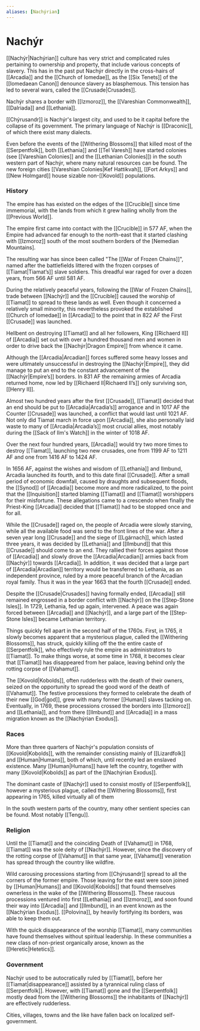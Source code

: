 ```yaml
---
aliases: [Nachýrian]
---
```

# Nachýr
[[Nachýr|Nachýrian]] culture has very strict and complicated rules pertaining to ownership and property, that include various concepts of slavery. This has in the past put Nachýr directly in the cross-hairs of [[Arcadia]] and the [[Church of Iomedae]], as the [[Six Tenets]] of the [[Iomedaean Canon]] denounce slavery as blasphemous. This tension has led to several wars, called the [[Crusade|Crusades]].

Nachýr shares a border with [[Izmoroz]], the [[Vareshian Commonwealth]], [[Dalriada]] and [[Lethania]].

[[Chýrusandr]] is Nachýr's largest city, and used to be it capital before the collapse of its government. The primary language of Nachýr is [[Draconic]], of which there exist many dialects.

Even before the events of the [[Withering Blossoms]] that killed most of the [[Serpentfolk]], both [[Lethania]] and [[Tel Varesh]] have started colonies (see [[Vareshian Colonies]] and the [[Lethanian Colonies]]) in the south western part of Nachýr, where many natural resources can be found. The new foreign cities [[Vareshian Colonies|Kef Hattikvah]], [[Fort Arkys]] and [[New Holmgard]] house sizable non-[[Kovold]] populations.

### History
The empire has has existed on the edges of the [[Crucible]] since time immemorial, with the lands from which it grew hailing wholly from the [[Previous World]].

The empire first came into contact with the [[Crucible]] in 577 AF, when the Empire  had advanced far enough to the north-east that it started clashing with [[Izmoroz]] south of the most southern borders of the [Nemedian Mountains]. 

The resulting war has since been called "The [[War of Frozen Chains]]", named after the battlefields littered with the frozen corpses of [[Tiamat|Tiamat’s]] slave soldiers. This dreadful war raged for over a dozen years, from 566 AF until 581 AF. 

During the relatively peaceful years, following the [[War of Frozen Chains]], trade between [[Nachýr]] and the [[Crucible]] caused the worship of [[Tiamat]] to spread to these lands as well. Even though it concerned a relatively small minority, this nevertheless provoked the established [[Church of Iomedae]] in [[Arcadia]] to the point that in 822 AF the First [[Crusade]] was launched. 


Hellbent on destroying [[Tiamat]] and all her followers, King [[Richaerd II]] of [[Arcadia]] set out with over a hundred thousand men and women in order to drive back the [[Nachýr|Dragon Empire]] from whence it came.

Although the [[Arcadia|Arcadian]] forces suffered some heavy losses and were ultimately unsuccessful in destroying the [[Nachýr|Empire]], they did manage to put an end to the constant advancement of the [[Nachýr|Empire’s]] borders. In 831 AF the remaining armies of Arcadia returned home, now led by [[Richaerd II|Richaerd II’s]] only surviving son, [[Henry II]].

Almost two hundred years after the first [[Crusade]], [[Tiamat]] decided that an end should be put to [[Arcadia|Arcadia’s]] arrogance and in 1017 AF the Counter [[Crusade]] was launched, a conflict that would last until 1021 AF. Not only did Tiamat march in force upon [[Arcadia]], she also personally laid waste to many of [[Arcadia|Arcadia’s]] most crucial allies, most notably during the [[Sack of Ilm's Watch]] in the winter of 1018 AF.

Over the next four hundred years, [[Arcadia]] would try two more times to destroy [[Tiamat]], launching two new crusades, one from 1199 AF to 1211 AF and one from 1416 AF to 1424 AF.

In 1656 AF, against the wishes and wisdom of [[Lethania]] and Ilmbund, Arcadia launched its fourth, and to this date final [[Crusade]]. After a small period of economic downfall, caused by draughts and subsequent floods, the [[Synod]] of [[Arcadia]] become more and more radicalized, to the point that the [[Inquisition]] started blaming [[Tiamat]] and [[Tiamat]] worshippers for their misfortune. These allegations came to a crescendo when finally the Priest-King [[Arcadia]] decided that [[Tiamat]] had to be stopped once and for all. 

While the [[Crusade]] raged on, the people of Arcadia were slowly starving, while all the available food was send to the front lines of the war. After a seven year long [[Crusade]] and the siege of [[Lgárnach]], which lasted three years, it was decided by [[Lethania]] and [[Ilmbund]] that this [[Crusade]] should come to an end. They rallied their forces against those of [[Arcadia]] and slowly drove the [[Arcadia|Arcadian]] armies back from [[Nachýr]] towards [[Arcadia]]. In addition, it was decided that a large part of [[Arcadia|Arcadian]] territory would be transferred to Lethania, as an independent province, ruled by a more peaceful branch of the Arcadian royal family. Thus it was in the year 1663 that the fourth [[Crusade]] ended.

Despite the [[Crusade|Crusades]] having formally ended, [[Arcadia]] still remained engrossed in a border conflict with [[Nachýr]] on the [[Step-Stone Isles]]. In 1729, Lethania, fed up again, intervened. A peace was again forced between [[Arcadia]] and [[Nachýr]], and a large part of the [[Step-Stone Isles]] became Lethanian territory.

Things quickly fell apart in the second half of the 1760s. First, in 1765, it slowly becomes apparent that a mysterious plague, called the [[Withering Blossoms]], has struck, quickly killing off the the entire caste of [[Serpentfolk]], who effectively rule the empire as administrators to [[Tiamat]]. To make things worse, at some time in 1768, it becomes clear that [[Tiamat]] has disappeared from her palace, leaving behind only the rotting corpse of [[Vahamut]]. 

The [[Kovold|Kobolds]], often rudderless with the death of their owners, seized on the opportunity to spread the good word of the death of [[Vahamut]]. The festive processions they formed to celebrate the death of their new [[God|god]], grew with many former [[Human]] slaves tacking on. Eventually, in 1769, these processions crossed the borders into [[Izmoroz]] and [[Lethania]], and from there [[Ilmbund]] and [[Arcadia]] in a mass migration known as the [[Nachýrian Exodus]].

### Races 
More than three quarters of Nachýr's population consists of [[Kovold|Kobolds]], with the remainder consisting mainly of [[Lizardfolk]] and [[Human|Humans]], both of which, until recently led an enslaved existence. Many [[Human|Humans]] have left the country, together with many [[Kovold|Kobolds]] as part of the [[Nachýrian Exodus]].

The dominant caste of [[Nachýr]] used to consist mostly of [[Serpentfolk]], however  a mysterious plague, called the [[Withering Blossoms]], first appearing in 1765, killed virtually all of them

In the south western parts of the country, many other sentient species can be found. Most notably [[Tengu]].

### Religion 
Until the [[Tiamat]] and the coinciding Death of [[Vahamut]] in 1768, [[Tiamat]] was the sole deity of [[Nachýr]]. However, since the discovery of the rotting corpse of [[Vahamut]] in that same year, [[Vahamut]] veneration has spread through the country like wildfire. 

Wild carousing processions starting from [[Chýrusandr]] spread to all the corners of the former empire. Those leaving for the east were soon joined by [[Human|Humans]] and [[Kovold|Kobolds]] that found themselves ownerless in the wake of the [[Withering Blossoms]]. These raucous processions ventured into first [[Lethania]] and [[Izmoroz]], and soon found their way into [[Arcadia]] and [[Ilmbund]], in an event known as the [[Nachýrian Exodus]]. [[Polovina]], by heavily fortifying its borders, was able to keep them out.

With the quick disappearance of the worship [[Tiamat]], many communities have found themselves without spiritual leadership. In these communities a new class of non-priest organically arose, known as the [[Heretic|Hetetics]].

### Government
Nachýr used to be autocratically ruled by [[Tiamat]], before her [[Tiamat|disappearance]] assisted by a tyrannical ruling class of [[Serpentfolk]]. However, with [[Tiamat]] gone and the [[Serpentfolk]] mostly dead from the [[Withering Blossoms]] the inhabitants of [[Nachýr]] are effectively rudderless.

Cities, villages, towns and the like have fallen back on localized self-government. 